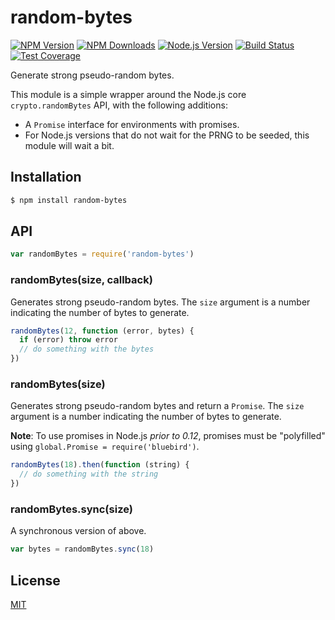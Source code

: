 # random-bytes

[![NPM Version][npm-image]][npm-url]
[![NPM Downloads][downloads-image]][downloads-url]
[![Node.js Version][node-version-image]][node-version-url]
[![Build Status][travis-image]][travis-url]
[![Test Coverage][coveralls-image]][coveralls-url]

Generate strong pseudo-random bytes.

This module is a simple wrapper around the Node.js core `crypto.randomBytes` API,
with the following additions:

  * A `Promise` interface for environments with promises.
  * For Node.js versions that do not wait for the PRNG to be seeded, this module
    will wait a bit.

## Installation

```sh
$ npm install random-bytes
```

## API

```js
var randomBytes = require('random-bytes')
```

### randomBytes(size, callback)

Generates strong pseudo-random bytes. The `size` argument is a number indicating
the number of bytes to generate.

```js
randomBytes(12, function (error, bytes) {
  if (error) throw error
  // do something with the bytes
})
```

### randomBytes(size)

Generates strong pseudo-random bytes and return a `Promise`. The `size` argument is
a number indicating the number of bytes to generate.

**Note**: To use promises in Node.js _prior to 0.12_, promises must be
"polyfilled" using `global.Promise = require('bluebird')`.

```js
randomBytes(18).then(function (string) {
  // do something with the string
})
```

### randomBytes.sync(size)

A synchronous version of above.

```js
var bytes = randomBytes.sync(18)
```

## License

[MIT](LICENSE)

[npm-image]: https://img.shields.io/npm/v/random-bytes.svg
[npm-url]: https://npmjs.org/package/random-bytes
[node-version-image]: https://img.shields.io/node/v/random-bytes.svg
[node-version-url]: http://nodejs.org/download/
[travis-image]: https://img.shields.io/travis/crypto-utils/random-bytes/master.svg
[travis-url]: https://travis-ci.org/crypto-utils/random-bytes
[coveralls-image]: https://img.shields.io/coveralls/crypto-utils/random-bytes/master.svg
[coveralls-url]: https://coveralls.io/r/crypto-utils/random-bytes?branch=master
[downloads-image]: https://img.shields.io/npm/dm/random-bytes.svg
[downloads-url]: https://npmjs.org/package/random-bytes

